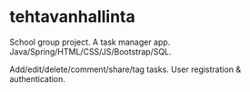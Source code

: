 # tehtavanhallinta

School group project. A task manager app. Java/Spring/HTML/CSS/JS/Bootstrap/SQL.

Add/edit/delete/comment/share/tag tasks. User registration & authentication.

